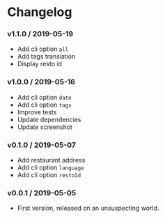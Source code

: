 Changelog
=========

### v1.1.0 / 2019-05-19

  - Add cli option `all`
  - Add tags translation
  - Display resto id

### v1.0.0 / 2019-05-16

  - Add cli option `date`
  - Add cli option `tags`
  - Improve tests
  - Update dependencies
  - Update screenshot

### v0.1.0 / 2019-05-07

  - Add restaurant address
  - Add cli option `language`
  - Add cli option `restoId`

### v0.0.1 / 2019-05-05

  - First version, released on an unsuspecting world.
